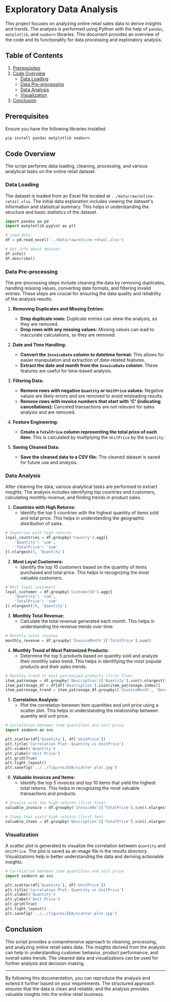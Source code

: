 # Exploratory Data Analysis

This project focuses on analyzing online retail sales data to derive insights and trends. The analysis is performed using 
Python with the help of `pandas`, `matplotlib`, and `seaborn` libraries. This document provides an overview of the code and 
its functionality for data processing and exploratory analysis.

## Table of Contents

1. [Prerequisites](#prerequisites)
2. [Code Overview](#code-overview)
   - [Data Loading](#data-loading)
   - [Data Pre-processing](#data-pre-processing)
   - [Data Analysis](#data-analysis)
   - [Visualization](#visualization)
3. [Conclusion](#conclusion)


## Prerequisites

Ensure you have the following libraries installed:

```bash
pip install pandas matplotlib seaborn
```

## Code Overview

The script performs data loading, cleaning, processing, and various analytical tasks on the online retail dataset.

### Data Loading

The dataset is loaded from an Excel file located at `../data/raw/online-retail.xlsx`. The initial data exploration 
includes viewing the dataset's information and statistical summary. This helps in understanding the structure and basic 
statistics of the dataset.

```python
import pandas as pd
import matplotlib.pyplot as plt

# Load data
df = pd.read_excel('../data/raw/online-retail.xlsx')

# Get info about dataset
df.info()
df.describe()
```

### Data Pre-processing

The pre-processing steps include cleaning the data by removing duplicates, handling missing values, converting date 
formats, and filtering invalid entries. These steps are crucial for ensuring the data quality and reliability of the 
analysis results.

1. **Removing Duplicates and Missing Entries:**
    - **Drop duplicate rows:** Duplicate entries can skew the analysis, so they are removed.
    - **Drop rows with any missing values:** Missing values can lead to inaccurate calculations, so they are removed.

2. **Date and Time Handling:**
    - **Convert the `InvoiceDate` column to datetime format:** This allows for easier manipulation and extraction of date-related features.
    - **Extract the date and month from the `InvoiceDate` column:** These features are useful for time-based analysis.

3. **Filtering Data:**
    - **Remove rows with negative `Quantity` or `UnitPrice` values:** Negative values are likely errors and are removed to avoid misleading results.
    - **Remove rows with invoice numbers that start with 'C' (indicating cancellations):** Canceled transactions are not relevant for sales analysis and are removed.

4. **Feature Engineering:**
    - **Create a `TotalPrice` column representing the total price of each item:** This is calculated by multiplying the `UnitPrice` by the `Quantity`.

5. **Saving Cleaned Data:**
    - **Save the cleaned data to a CSV file:** The cleaned dataset is saved for future use and analysis.


### Data Analysis

After cleaning the data, various analytical tasks are performed to extract insights. The analysis includes identifying top 
countries and customers, calculating monthly revenue, and finding trends in product sales.

1. **Countries with High Returns:**
    - Identify the top 5 countries with the highest quantity of items sold and total price. This helps in understanding the 
geographic distribution of sales.

```python
# Countries with high returns
loyal_countries = df.groupby('Country').agg({
    'Quantity': 'sum',
    'TotalPrice': 'sum'
}).nlargest(5, 'Quantity')
```

2. **Most Loyal Customers:**
    - Identify the top 10 customers based on the quantity of items purchased and total price. This helps in recognizing the most valuable customers.

```python
# Most loyal customers
loyal_customer = df.groupby('CustomerID').agg({
    'Quantity': 'sum',
    'TotalPrice': 'sum'
}).nlargest(10, 'Quantity')
```

3. **Monthly Total Revenue:**
    - Calculate the total revenue generated each month. This helps in understanding the revenue trends over time.

```python
# Monthly total revenue
monthly_revenue = df.groupby('InvoiceMonth')['TotalPrice'].sum()
```

4. **Monthly Trend of Most Patronized Products:**
    - Determine the top 5 products based on quantity sold and analyze their monthly sales trend. This helps in identifying the most 
popular products and their sales trends.

```python
# Monthly trend of most patronized products (first five)
item_patronage = df.groupby('Description')['Quantity'].sum().nlargest(5)
item_patronage_df = df[df['Description'].isin(item_patronage.index)]
item_patronage_trend = item_patronage_df.groupby(['InvoiceMonth', 'Description'])['Quantity'].sum().unstack()
```

5. **Correlation Analysis:**
    - Plot the correlation between item quantities and unit price using a scatter plot. This helps in understanding the relationship 
between quantity and unit price.

```python
# Correlation between item quantities and unit price
import seaborn as sns

plt.scatter(df['Quantity'], df['UnitPrice'])
plt.title('Correlation Plot: Quantity vs UnitPrice')
plt.xlabel('Quantity')
plt.ylabel('Unit Price')
plt.grid(True)
plt.tight_layout()
plt.savefig('../../figures/EDA/scatter plot.jpg')
```

6. **Valuable Invoices and Items:**
    - Identify the top 5 invoices and top 10 items that yield the highest total returns. This helps in recognizing the most valuable 
transactions and products.

```python
# Invoice with the high returns (first five)
valuable_invoice = df.groupby('InvoiceNo')['TotalPrice'].sum().nlargest(5)

# Items that yield high returns (first ten)
valuable_items = df.groupby('Description')['TotalPrice'].sum().nlargest(10)
```

### Visualization

A scatter plot is generated to visualize the correlation between `Quantity` and `UnitPrice`. The plot is saved as an image file in 
the results directory. Visualizations help in better understanding the data and deriving actionable insights.

```python
# Correlation between item quantities and unit price
import seaborn as sns

plt.scatter(df['Quantity'], df['UnitPrice'])
plt.title('Correlation Plot: Quantity vs UnitPrice')
plt.xlabel('Quantity')
plt.ylabel('Unit Price')
plt.grid(True)
plt.tight_layout()
plt.savefig('../../figures/EDA/scatter plot.jpg')
```

## Conclusion

This script provides a comprehensive approach to cleaning, processing, and analyzing online retail sales data. The insights derived 
from the analysis can help in understanding customer behavior, product performance, and overall sales trends. The cleaned data and 
visualizations can be used for further analysis and decision-making.



---

By following this documentation, you can reproduce the analysis and extend it further based on your requirements. The structured approach 
ensures that the data is clean and reliable, and the analysis provides valuable insights into the online retail business.